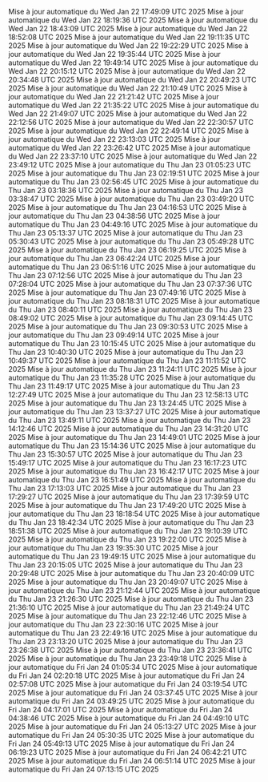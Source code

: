 Mise à jour automatique du Wed Jan 22 17:49:09 UTC 2025
Mise à jour automatique du Wed Jan 22 18:19:36 UTC 2025
Mise à jour automatique du Wed Jan 22 18:43:09 UTC 2025
Mise à jour automatique du Wed Jan 22 18:52:08 UTC 2025
Mise à jour automatique du Wed Jan 22 19:11:35 UTC 2025
Mise à jour automatique du Wed Jan 22 19:22:29 UTC 2025
Mise à jour automatique du Wed Jan 22 19:35:44 UTC 2025
Mise à jour automatique du Wed Jan 22 19:49:14 UTC 2025
Mise à jour automatique du Wed Jan 22 20:15:12 UTC 2025
Mise à jour automatique du Wed Jan 22 20:34:48 UTC 2025
Mise à jour automatique du Wed Jan 22 20:49:23 UTC 2025
Mise à jour automatique du Wed Jan 22 21:10:49 UTC 2025
Mise à jour automatique du Wed Jan 22 21:21:42 UTC 2025
Mise à jour automatique du Wed Jan 22 21:35:22 UTC 2025
Mise à jour automatique du Wed Jan 22 21:49:07 UTC 2025
Mise à jour automatique du Wed Jan 22 22:12:56 UTC 2025
Mise à jour automatique du Wed Jan 22 22:30:57 UTC 2025
Mise à jour automatique du Wed Jan 22 22:49:14 UTC 2025
Mise à jour automatique du Wed Jan 22 23:13:03 UTC 2025
Mise à jour automatique du Wed Jan 22 23:26:42 UTC 2025
Mise à jour automatique du Wed Jan 22 23:37:10 UTC 2025
Mise à jour automatique du Wed Jan 22 23:49:12 UTC 2025
Mise à jour automatique du Thu Jan 23 01:05:23 UTC 2025
Mise à jour automatique du Thu Jan 23 02:19:51 UTC 2025
Mise à jour automatique du Thu Jan 23 02:56:45 UTC 2025
Mise à jour automatique du Thu Jan 23 03:18:36 UTC 2025
Mise à jour automatique du Thu Jan 23 03:38:47 UTC 2025
Mise à jour automatique du Thu Jan 23 03:49:20 UTC 2025
Mise à jour automatique du Thu Jan 23 04:16:53 UTC 2025
Mise à jour automatique du Thu Jan 23 04:38:56 UTC 2025
Mise à jour automatique du Thu Jan 23 04:49:16 UTC 2025
Mise à jour automatique du Thu Jan 23 05:13:37 UTC 2025
Mise à jour automatique du Thu Jan 23 05:30:43 UTC 2025
Mise à jour automatique du Thu Jan 23 05:49:28 UTC 2025
Mise à jour automatique du Thu Jan 23 06:19:25 UTC 2025
Mise à jour automatique du Thu Jan 23 06:42:24 UTC 2025
Mise à jour automatique du Thu Jan 23 06:51:16 UTC 2025
Mise à jour automatique du Thu Jan 23 07:12:56 UTC 2025
Mise à jour automatique du Thu Jan 23 07:28:04 UTC 2025
Mise à jour automatique du Thu Jan 23 07:37:36 UTC 2025
Mise à jour automatique du Thu Jan 23 07:49:16 UTC 2025
Mise à jour automatique du Thu Jan 23 08:18:31 UTC 2025
Mise à jour automatique du Thu Jan 23 08:40:11 UTC 2025
Mise à jour automatique du Thu Jan 23 08:49:02 UTC 2025
Mise à jour automatique du Thu Jan 23 09:14:45 UTC 2025
Mise à jour automatique du Thu Jan 23 09:30:53 UTC 2025
Mise à jour automatique du Thu Jan 23 09:49:14 UTC 2025
Mise à jour automatique du Thu Jan 23 10:15:45 UTC 2025
Mise à jour automatique du Thu Jan 23 10:40:30 UTC 2025
Mise à jour automatique du Thu Jan 23 10:49:37 UTC 2025
Mise à jour automatique du Thu Jan 23 11:11:52 UTC 2025
Mise à jour automatique du Thu Jan 23 11:24:11 UTC 2025
Mise à jour automatique du Thu Jan 23 11:35:28 UTC 2025
Mise à jour automatique du Thu Jan 23 11:49:17 UTC 2025
Mise à jour automatique du Thu Jan 23 12:27:49 UTC 2025
Mise à jour automatique du Thu Jan 23 12:58:13 UTC 2025
Mise à jour automatique du Thu Jan 23 13:24:45 UTC 2025
Mise à jour automatique du Thu Jan 23 13:37:27 UTC 2025
Mise à jour automatique du Thu Jan 23 13:49:11 UTC 2025
Mise à jour automatique du Thu Jan 23 14:12:46 UTC 2025
Mise à jour automatique du Thu Jan 23 14:31:20 UTC 2025
Mise à jour automatique du Thu Jan 23 14:49:01 UTC 2025
Mise à jour automatique du Thu Jan 23 15:14:36 UTC 2025
Mise à jour automatique du Thu Jan 23 15:30:57 UTC 2025
Mise à jour automatique du Thu Jan 23 15:49:17 UTC 2025
Mise à jour automatique du Thu Jan 23 16:17:23 UTC 2025
Mise à jour automatique du Thu Jan 23 16:42:17 UTC 2025
Mise à jour automatique du Thu Jan 23 16:51:49 UTC 2025
Mise à jour automatique du Thu Jan 23 17:13:03 UTC 2025
Mise à jour automatique du Thu Jan 23 17:29:27 UTC 2025
Mise à jour automatique du Thu Jan 23 17:39:59 UTC 2025
Mise à jour automatique du Thu Jan 23 17:49:20 UTC 2025
Mise à jour automatique du Thu Jan 23 18:18:54 UTC 2025
Mise à jour automatique du Thu Jan 23 18:42:34 UTC 2025
Mise à jour automatique du Thu Jan 23 18:51:38 UTC 2025
Mise à jour automatique du Thu Jan 23 19:10:39 UTC 2025
Mise à jour automatique du Thu Jan 23 19:22:00 UTC 2025
Mise à jour automatique du Thu Jan 23 19:35:30 UTC 2025
Mise à jour automatique du Thu Jan 23 19:49:15 UTC 2025
Mise à jour automatique du Thu Jan 23 20:15:05 UTC 2025
Mise à jour automatique du Thu Jan 23 20:29:48 UTC 2025
Mise à jour automatique du Thu Jan 23 20:40:09 UTC 2025
Mise à jour automatique du Thu Jan 23 20:49:07 UTC 2025
Mise à jour automatique du Thu Jan 23 21:12:44 UTC 2025
Mise à jour automatique du Thu Jan 23 21:26:30 UTC 2025
Mise à jour automatique du Thu Jan 23 21:36:10 UTC 2025
Mise à jour automatique du Thu Jan 23 21:49:24 UTC 2025
Mise à jour automatique du Thu Jan 23 22:12:46 UTC 2025
Mise à jour automatique du Thu Jan 23 22:30:16 UTC 2025
Mise à jour automatique du Thu Jan 23 22:49:16 UTC 2025
Mise à jour automatique du Thu Jan 23 23:13:20 UTC 2025
Mise à jour automatique du Thu Jan 23 23:26:38 UTC 2025
Mise à jour automatique du Thu Jan 23 23:36:41 UTC 2025
Mise à jour automatique du Thu Jan 23 23:49:18 UTC 2025
Mise à jour automatique du Fri Jan 24 01:05:34 UTC 2025
Mise à jour automatique du Fri Jan 24 02:20:18 UTC 2025
Mise à jour automatique du Fri Jan 24 02:57:08 UTC 2025
Mise à jour automatique du Fri Jan 24 03:19:54 UTC 2025
Mise à jour automatique du Fri Jan 24 03:37:45 UTC 2025
Mise à jour automatique du Fri Jan 24 03:49:25 UTC 2025
Mise à jour automatique du Fri Jan 24 04:17:01 UTC 2025
Mise à jour automatique du Fri Jan 24 04:38:46 UTC 2025
Mise à jour automatique du Fri Jan 24 04:49:10 UTC 2025
Mise à jour automatique du Fri Jan 24 05:13:27 UTC 2025
Mise à jour automatique du Fri Jan 24 05:30:35 UTC 2025
Mise à jour automatique du Fri Jan 24 05:49:13 UTC 2025
Mise à jour automatique du Fri Jan 24 06:19:23 UTC 2025
Mise à jour automatique du Fri Jan 24 06:42:21 UTC 2025
Mise à jour automatique du Fri Jan 24 06:51:14 UTC 2025
Mise à jour automatique du Fri Jan 24 07:13:15 UTC 2025
